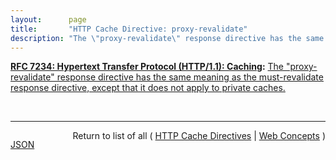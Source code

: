 ```yaml
---
layout:      page
title:       "HTTP Cache Directive: proxy-revalidate"
description: "The \"proxy-revalidate\" response directive has the same meaning as the must-revalidate response directive, except that it does not apply to private caches."
---
```


**[RFC 7234: Hypertext Transfer Protocol (HTTP/1.1): Caching](/specs/IETF/RFC/7234 "The Hypertext Transfer Protocol (HTTP) is an application-level protocol for distributed, collaborative, hypertext information systems. This document defines requirements on HTTP caches and the associated header fields that control cache behavior or indicate cacheable response messages."):** [The "proxy-revalidate" response directive has the same meaning as the must-revalidate response directive, except that it does not apply to private caches.](http://tools.ietf.org/html/rfc7234#section-5.2.2.7 "Read documentation for HTTP Cache Directive &#34;proxy-revalidate&#34;")

<br/>
<hr/>

<p style="float : left"><a href="proxy-revalidate.json" title="JSON representing this particular Web Concept">JSON</a></p>
<p style="text-align: right">Return to list of all ( <a href="../http-cache-directives">HTTP Cache Directives</a> | <a href="../">Web Concepts</a> )</p>
